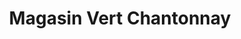 ---
title: "Magasin Vert Chantonnay"
url: /chantonnay/magasin-vert-chantonnay/
shop: Garten-Center
---